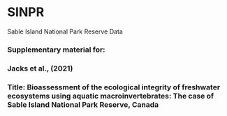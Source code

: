 # SINPR
Sable Island National Park Reserve Data

### Supplementary material for: 
### Jacks et al., (2021)
### Title: Bioassessment of the ecological integrity of freshwater ecosystems using aquatic macroinvertebrates: The case of Sable Island National Park Reserve, Canada
